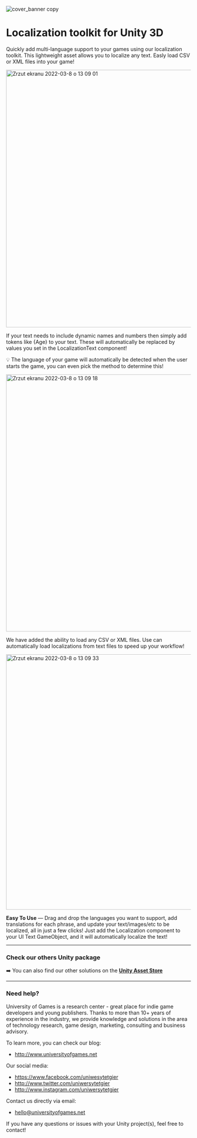 ![cover_banner copy](https://user-images.githubusercontent.com/10097678/163688958-3e3251eb-f506-4038-b62f-8b0e0b9663c6.png)

# Localization toolkit for Unity 3D

Quickly add multi-language support to your games using our localization toolkit. This lightweight asset allows you to localize any text. Easly load CSV or XML files into your game!

<img width="701" alt="Zrzut ekranu 2022-03-8 o 13 09 01" src="https://user-images.githubusercontent.com/10097678/157235530-1da24364-2858-43c5-8482-0cf5b356605c.png">

If your text needs to include dynamic names and numbers then simply add tokens like {Age} to your text. These will automatically be replaced by values you set in the LocalizationText component!

💡 The language of your game will automatically be detected when the user starts the game, you can even pick the method to determine this!

<img width="700" alt="Zrzut ekranu 2022-03-8 o 13 09 18" src="https://user-images.githubusercontent.com/10097678/157235552-5a05ef19-88eb-4198-b97f-1ef005f95011.png">

We have added the ability to load any CSV or XML files. Use can automatically load localizations from text files to speed up your workflow!

<img width="695" alt="Zrzut ekranu 2022-03-8 o 13 09 33" src="https://user-images.githubusercontent.com/10097678/157235561-144d2190-4257-4b67-870a-2a4bd93be797.png">

**Easy To Use** ― Drag and drop the languages you want to support, add translations for each phrase, and update your text/images/etc to be localized, all in just a few clicks! Just add the Localization component to your UI Text GameObject, and it will automatically localize the text!

* * *

### Check our others Unity package
➡️ You can also find our other solutions on the **[Unity Asset Store](https://assetstore.unity.com/publishers/25633)**

* * *

### Need help?

University of Games is a research center - great place for indie game developers and young publishers. Thanks to more than 10+ years of experience in the industry, we provide knowledge and solutions in the area of technology research, game design, marketing, consulting and business advisory.

To learn more, you can check our blog:
- http://www.universityofgames.net

Our social media: 
- https://www.facebook.com/uniwesytetgier 
- http://www.twitter.com/uniwersytetgier
- http://www.instagram.com/uniwersytetgier

Contact us directly via email: 
- hello@universityofgames.net

If you have any questions or issues with your Unity project(s), feel free to contact!
